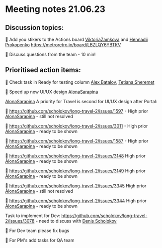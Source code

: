 # Meeting notes 21.06.23

## Discussion topics: 

:black_square_button: Add you stikers to the Actions board [ViktoriaZamkova](https://github.com/ViktoriaZamkova) and  [Hennadii Prokopenko](https://github.com/prokopenkoga1977) https://metroretro.io/board/LBZLQY6YBTKV

:black_square_button: Discuss questions from the team - 10 min!  


## Prioritised action items:   

:black_square_button: Check task in Ready for testing column [Alex Batalov](https://github.com/ABatalov), [Tetiana Sheremet](https://github.com/tatianasheremet) 

:black_square_button: Speed up new UI/UX design  [AlonaSarapina](https://github.com/AlonaSarapina)  

[AlonaSarapina](https://github.com/AlonaSarapina) A priority for Travel is second for UI/UX design after Portal:   

:black_square_button: https://github.com/scholokov/long-travel-2/issues/1597 - High prior [AlonaSarapina](https://github.com/AlonaSarapina)  - still not resolved 

:black_square_button: https://github.com/scholokov/long-travel-2/issues/3011 - High prior [AlonaSarapina](https://github.com/AlonaSarapina)  - ready to be shown  

:black_square_button: https://github.com/scholokov/long-travel-2/issues/1587 - High prior [AlonaSarapina](https://github.com/AlonaSarapina) -  ready to be shown 
 
:black_square_button: https://github.com/scholokov/long-travel-2/issues/3148  High prior [AlonaSarapina](https://github.com/AlonaSarapina) -  ready to be shown      

:black_square_button: https://github.com/scholokov/long-travel-2/issues/3149 High prior [AlonaSarapina](https://github.com/AlonaSarapina)   -  ready to be shown   

:black_square_button: https://github.com/scholokov/long-travel-2/issues/3345 High prior [AlonaSarapina](https://github.com/AlonaSarapina)   - still not resolved

:black_square_button: https://github.com/scholokov/long-travel-2/issues/3344 High prior [AlonaSarapina](https://github.com/AlonaSarapina)   -  ready to be shown  

Task to implement for Dev: https://github.com/scholokov/long-travel-2/issues/3078 - need to discuss with [Denis Scholokov](https://github.com/scholokov) 

:black_square_button: For Dev team please fix bugs 

:black_square_button:  For PM's add tasks for QA team 
